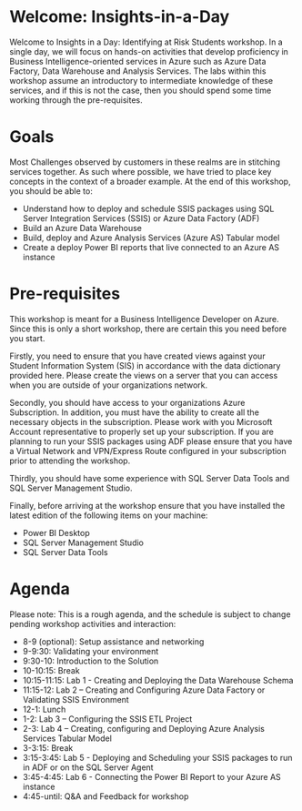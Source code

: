 
# Welcome: Insights-in-a-Day

Welcome to Insights in a Day:  Identifying at Risk Students workshop.  In a single day, we will focus on hands-on activities that develop proficiency in Business Intelligence-oriented services in Azure such as Azure Data Factory, Data Warehouse and Analysis Services.  The labs within this workshop assume an introductory to intermediate knowledge of these services, and if this is not the case, then you should spend some time working through the pre-requisites.

# Goals
Most Challenges observed by customers in these realms are in stitching services together.  As such where possible, we have tried to place key concepts in the context of a broader example.
At the end of this workshop, you should be able to:

- Understand how to deploy and schedule SSIS packages using SQL Server Integration Services (SSIS) or Azure Data Factory (ADF)
- Build an Azure Data Warehouse 
- Build, deploy and Azure Analysis Services (Azure AS) Tabular model
- Create a deploy Power BI reports that live connected to an Azure AS instance 


# Pre-requisites
This workshop is meant for a Business Intelligence Developer on Azure.  Since this is only a short workshop, there are certain this you need before you start.

Firstly, you need to ensure that you have created views against your Student Information System (SIS) in accordance with the data dictionary provided here.  Please create the views on a server that you can access when you are outside of your organizations network. 

Secondly, you should have access to your organizations Azure Subscription.  In addition, you must have the ability to create all the necessary objects in the subscription.  Please work with you Microsoft Account representative to properly set up your subscription.  If you are planning to run your SSIS packages using ADF please ensure that you have a Virtual Network and VPN/Express Route configured in your subscription prior to attending the workshop.  

Thirdly, you should have some experience with SQL Server Data Tools and SQL Server Management Studio.

Finally, before arriving at the workshop ensure that you have installed the latest edition of the following items on your machine:
- Power BI Desktop
- SQL Server Management Studio
- SQL Server Data Tools 

# Agenda
Please note:  This is a rough agenda, and the schedule is subject to change pending workshop activities and interaction:

- 8-9 (optional):   Setup assistance and networking
- 9-9:30:           Validating your environment
- 9:30-10:         Introduction to the Solution
- 10-10:15:        Break
- 10:15-11:15:     Lab 1 - Creating and Deploying the Data Warehouse Schema 
- 11:15-12:        Lab 2 – Creating and Configuring Azure Data Factory or Validating SSIS Environment
- 12-1:            Lunch
- 1-2:             Lab 3 – Configuring the SSIS ETL Project
- 2-3:             Lab 4 – Creating, configuring and Deploying Azure Analysis Services Tabular Model
- 3-3:15:          Break
- 3:15-3:45:       Lab 5 - Deploying and Scheduling your SSIS packages to run in ADF or on the SQL Server Agent
- 3:45-4:45:       Lab 6 - Connecting the Power BI Report to your Azure AS instance  
- 4:45-until:      Q&A and Feedback for workshop


